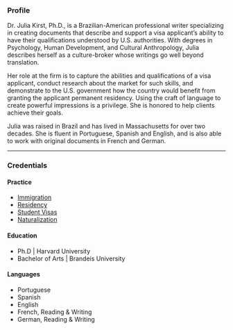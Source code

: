 ### Profile
Dr. Julia Kirst, Ph.D., is a Brazilian-American professional writer specializing in creating documents that describe and support a visa applicant’s ability to have their qualifications understood by U.S. authorities. With degrees in Psychology, Human Development, and Cultural Anthropology, Julia describes herself as a culture-broker whose writings go well beyond translation.

Her role at the firm is to capture the abilities and qualifications of a visa applicant, conduct research about the market for such skills, and demonstrate to the U.S. government how the country would benefit from granting the applicant permanent residency. Using the craft of language to create powerful impressions is a privilege. She is honored to help clients achieve their goals.

Julia was raised in Brazil and has lived in Massachusetts for over two decades. She is fluent in Portuguese, Spanish and English, and is also able to work with original documents in French and German.


****

### Credentials

#### Practice
- <a href="immigration">Immigration</a>
- <a href="permanent-residence">Residency</a>
- <a href="student-visa">Student Visas</a>
- <a href="naturalization">Naturalization</a>

#### Education
- Ph.D | Harvard University
- Bachelor of Arts | Brandeis University

#### Languages
- Portuguese
- Spanish
- English
- French, Reading & Writing
- German, Reading & Writing
